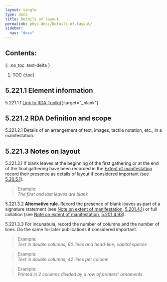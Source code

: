 ```yaml
---
layout: single
type: docs
title: Details of layout
permalink: phys-desc/Details-of-layout/
sidebar:
  nav: "docs"
---
```


## Contents:
{: .no_toc .text-delta }

1. TOC
{:toc}

## 5.221.1 Element information

<a name="5.221.1.1">5.221.1.1</a> [Link to RDA Toolkit](https://beta.rdatoolkit.org/en-US_ala-57a29f2c-5500-3a18-854e-f21c88c184a2){:target="_blank"}

## 5.221.2 RDA Definition and scope

<a name="5.221.2.1">5.221.2.1</a> Details of an arrangement of text, images, tactile notation, etc., in a manifestation.

## 5.221.3 Notes on layout 

<a name="5.221.3.1">5.221.3.1</a> If blank leaves at the beginning of the first gathering or at the end of the final gathering have been recorded in the [Extent of manifestation](/DCRMR/phys-desc/Extent-of-manifestation/) record their presence as details of layout if considered important (see [5.20.5.1](/DCRMR/phys-desc/Extent-of-manifestation/#5.20.5.1)).

>Example:  
><CITE>The first and last leaves are blank</CITE>

<a name="5.221.3.2">5.221.3.2</a> **Alternative rule**. Record the presence of blank leaves as part of a signature statement (see [Note on extent of manifestation](/DCRMR/phys-desc/Note-on-extent-of-manifestation/), [5.201.4.1](/DCRMR/phys-desc/Note-on-extent-of-manifestation/#5.20.4.1)) or full collation (see [Note on extent of manifestation](/DCRMR/phys-desc/Note-on-extent-of-manifestation/), [5.201.4.93](/DCRMR/phys-desc/Note-on-extent-of-manifestation/#5.201.4.93)).

<a name="5.221.3.3">5.221.3.3</a> For incunabula, record the number of columns and the number of lines. Do the same for later publications if considered important. 

>Example:  
><CITE>Text in double columns; 60 lines and head-line; capital spaces</CITE>  

>Example:  
><CITE>Text in double columns, 42 lines per column</CITE>  

>Example:  
><CITE>Printed in 2 columns divided by a row of printers' ornaments</CITE>